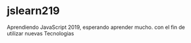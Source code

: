 # jslearn219
Aprendiendo JavaScript 2019, esperando aprender mucho.
con el fin de utilizar nuevas Tecnologias
